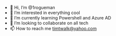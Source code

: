 - 👋 Hi, I’m @1rogueman
- 👀 I’m interested in everything cool
- 🌱 I’m currently learning Powershell and Azure AD
- 💞️ I’m looking to collaborate on all tech
- 📫 How to reach me timtwalk@yahoo.com

<!---
1rogueman/1rogueman is a ✨ special ✨ repository because its `README.md` (this file) appears on your GitHub profile.
You can click the Preview link to take a look at your changes.
--->
